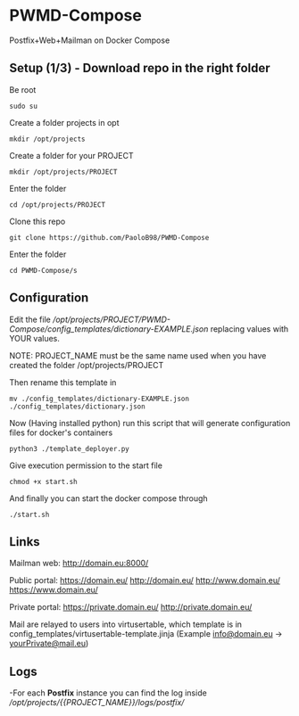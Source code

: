# PWMD-Compose
Postfix+Web+Mailman on Docker Compose

## Setup (1/3) - Download repo in the right folder
Be root
```
sudo su
```
Create a folder projects in opt
```
mkdir /opt/projects
```
Create a folder for your PROJECT
```
mkdir /opt/projects/PROJECT
```
Enter the folder
```
cd /opt/projects/PROJECT
```
Clone this repo
```
git clone https://github.com/PaoloB98/PWMD-Compose
```
Enter the folder 
```
cd PWMD-Compose/s
```

## Configuration
Edit the file */opt/projects/PROJECT/PWMD-Compose/config_templates/dictionary-EXAMPLE.json* replacing values with YOUR values. 

NOTE: PROJECT_NAME must be the same name used when you have created the folder  /opt/projects/PROJECT

Then rename this template in
```
mv ./config_templates/dictionary-EXAMPLE.json ./config_templates/dictionary.json
```
Now (Having installed python) run this script that will generate configuration files for docker's containers
```
python3 ./template_deployer.py
```
Give execution permission to the start file
```
chmod +x start.sh
```
And finally you can start the docker compose through
```
./start.sh
```

## Links
Mailman web: http://domain.eu:8000/

Public portal: https://domain.eu/ http://domain.eu/ http://www.domain.eu/ https://www.domain.eu/

Private portal: https://private.domain.eu/ http://private.domain.eu/

Mail are relayed to users into virtusertable, which template is in config_templates/virtusertable-template.jinja  (Example info@domain.eu -> yourPrivate@mail.eu)

## Logs
-For each **Postfix** instance you can find the log inside */opt/projects/{{PROJECT_NAME}}/logs/postfix/*
